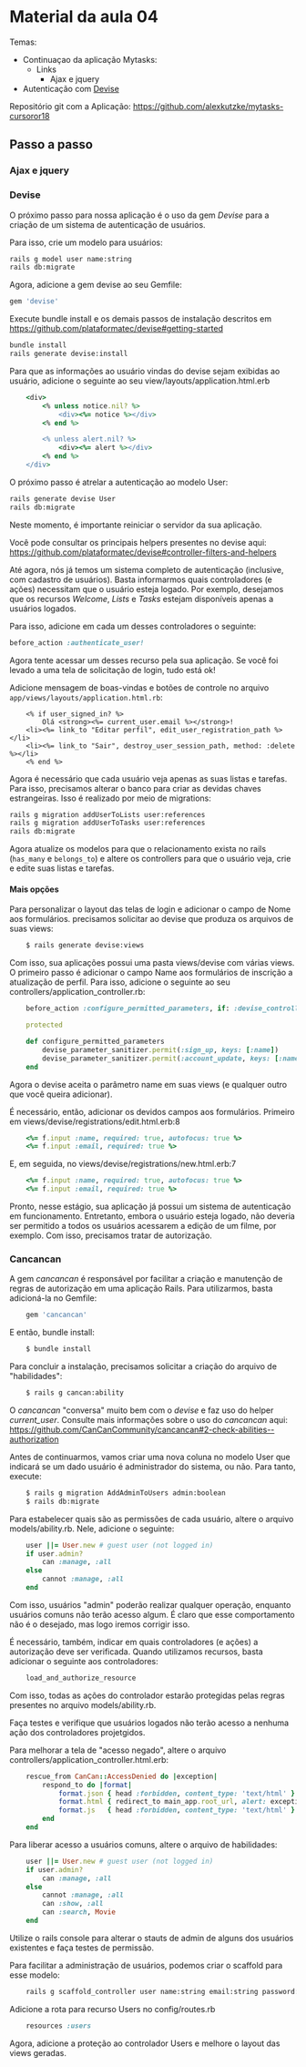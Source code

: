 # Material da aula 04

Temas:
* Continuaçao da aplicação Mytasks:
  * Links
	* Ajax e jquery
* Autenticação com [Devise](https://github.com/plataformatec/devise)

Repositório git com a Aplicação: https://github.com/alexkutzke/mytasks-cursoror18

## Passo a passo

### Ajax e jquery



### Devise

O próximo passo para nossa aplicação é o uso da gem *Devise* para a criação
de um sistema de autenticação de usuários.

Para isso, crie um modelo para usuários:

```bash
rails g model user name:string
rails db:migrate
```

Agora, adicione a gem devise ao seu Gemfile:

```ruby
gem 'devise'
```

Execute bundle install e os demais passos de instalação descritos em
https://github.com/plataformatec/devise#getting-started

```bash
bundle install
rails generate devise:install
```

Para que as informações ao usuário vindas do devise sejam exibidas ao usuário,
adicione o seguinte ao seu view/layouts/application.html.erb

```ruby
	<div>
		<% unless notice.nil? %>
			<div><%= notice %></div>
		<% end %>

		<% unless alert.nil? %>
			<div><%= alert %></div>
		<% end %>
	</div>
```

O próximo passo é atrelar a autenticação ao modelo User:

```bash
rails generate devise User
rails db:migrate
```

Neste momento, é importante reiniciar o servidor da sua aplicação.

Você pode consultar os principais helpers presentes no devise aqui:
https://github.com/plataformatec/devise#controller-filters-and-helpers

Até agora, nós já temos um sistema completo de autenticação (inclusive,
com cadastro de usuários). Basta informarmos quais controladores (e ações)
necessitam que o usuário esteja logado. Por exemplo, desejamos que
os recursos *Welcome*, *Lists* e *Tasks* estejam disponíveis apenas
a usuários logados.

Para isso, adicione em cada um desses controladores o seguinte:

```ruby
before_action :authenticate_user!
```

Agora tente acessar um desses recurso pela sua aplicação. Se você foi levado
a uma tela de solicitação de login, tudo está ok!

Adicione mensagem de boas-vindas e botões de controle no arquivo `app/views/layouts/application.html.rb`:
```erb
	<% if user_signed_in? %>
		Olá <strong><%= current_user.email %></strong>!
	<li><%= link_to "Editar perfil", edit_user_registration_path %></li>
	<li><%= link_to "Sair", destroy_user_session_path, method: :delete %></li>
	<% end %>
```

Agora é necessário que cada usuário veja apenas as suas listas e tarefas. Para isso, precisamos alterar o banco para criar as devidas chaves estrangeiras. Isso é realizado por meio de migrations:

```bash
rails g migration addUserToLists user:references
rails g migration addUserToTasks user:references
rails db:migrate
```

Agora atualize os modelos para que o relacionamento exista no rails (`has_many` e `belongs_to`) e altere os controllers para que o usuário veja, crie e edite suas listas e tarefas.

#### Mais opções

Para personalizar o layout das telas de login e adicionar o campo
de Nome aos formulários. precisamos solicitar ao devise que produza
os arquivos de suas views:

```bash
	$ rails generate devise:views
```

Com isso, sua aplicações possui uma pasta views/devise com várias views.
O primeiro passo é adicionar o campo Name aos formulários de inscrição a atualização
de perfil. Para isso, adicione o seguinte ao seu controllers/application_controller.rb:

```ruby
	before_action :configure_permitted_parameters, if: :devise_controller?

	protected

	def configure_permitted_parameters
		devise_parameter_sanitizer.permit(:sign_up, keys: [:name])
		devise_parameter_sanitizer.permit(:account_update, keys: [:name])
	end
```

Agora o devise aceita o parâmetro name em suas views (e qualquer outro que
você queira adicionar).

É necessário, então, adicionar os devidos campos aos formulários. Primeiro em
views/devise/registrations/edit.html.erb:8

```ruby
	<%= f.input :name, required: true, autofocus: true %>
	<%= f.input :email, required: true %>
```

E, em seguida, no views/devise/registrations/new.html.erb:7

```ruby
	<%= f.input :name, required: true, autofocus: true %>
	<%= f.input :email, required: true %>
```

Pronto, nesse estágio, sua aplicação já possui um sistema de autenticação em
funcionamento. Entretanto, embora o usuário esteja logado, não deveria ser
permitido a todos os usuários acessarem a edição de um filme, por exemplo.
Com isso, precisamos tratar de autorização.

### Cancancan

A gem *cancancan* é responsável por facilitar a criação e manutenção de
regras de autorização em uma aplicação Rails. Para utilizarmos, basta
adicioná-la no Gemfile:

```ruby
	gem 'cancancan'
```

E então, bundle install:

```bash
	$ bundle install
```

Para concluir a instalação, precisamos solicitar a criação do arquivo de
"habilidades":

```bash
	$ rails g cancan:ability
```

O *cancancan* "conversa" muito bem com o *devise* e faz uso do helper _current_user_.
Consulte mais informações sobre o uso do *cancancan* aqui: https://github.com/CanCanCommunity/cancancan#2-check-abilities--authorization

Antes de continuarmos, vamos criar uma nova coluna no modelo User que indicará
se um dado usuário é administrador do sistema, ou não. Para tanto, execute:

```bash
	$ rails g migration AddAdminToUsers admin:boolean
	$ rails db:migrate
```

Para estabelecer quais são as permissões de cada usuário, altere o arquivo
models/ability.rb. Nele, adicione o seguinte:

```ruby
	user ||= User.new # guest user (not logged in)
	if user.admin?
		can :manage, :all
	else
		cannot :manage, :all
	end
```

Com isso, usuários "admin" poderão realizar qualquer operação, enquanto usuários
comuns não terão acesso algum. É claro que esse comportamento não é o desejado,
mas logo iremos corrigir isso.

É necessário, também, indicar em quais controladores (e ações) a autorização
deve ser verificada. Quando utilizamos recursos, basta adicionar o seguinte aos
controladores:

```ruby
	load_and_authorize_resource
```

Com isso, todas as ações do controlador estarão protegidas pelas regras presentes
no arquivo models/ability.rb.

Faça testes e verifique que usuários logados não terão acesso a nenhuma ação
dos controladores projetgidos.

Para melhorar a tela de "acesso negado", altere o arquivo controllers/application_controller.html.erb:

```ruby
	rescue_from CanCan::AccessDenied do |exception|
		respond_to do |format|
			format.json { head :forbidden, content_type: 'text/html' }
			format.html { redirect_to main_app.root_url, alert: exception.message }
			format.js   { head :forbidden, content_type: 'text/html' }
		end
	end
```

Para liberar acesso a usuários comuns, altere o arquivo de habilidades:

```ruby
	user ||= User.new # guest user (not logged in)
	if user.admin?
		can :manage, :all
	else
		cannot :manage, :all
		can :show, :all
		can :search, Movie
	end
```

Utilize o rails console para alterar o stauts de admin de alguns dos usuários
existentes e faça testes de permissão.

Para facilitar a administração de usuários, podemos criar o scaffold para esse
modelo:

```bash
	rails g scaffold_controller user name:string email:string password:string admin:boolean --skip
```

Adicione a rota para recurso Users no config/routes.rb

```ruby
	resources :users
```

Agora, adicione a proteção ao controlador Users e melhore o layout das views geradas.
